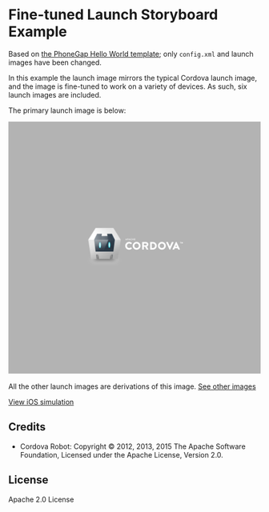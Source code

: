 # Fine-tuned Launch Storyboard Example

Based on [the PhoneGap Hello World template](https://github.com/phonegap/phonegap-template-hello-world); only `config.xml` and launch images have been changed.

In this example the launch image mirrors the typical Cordova launch image, and the image is fine-tuned to work on a variety of devices. As such, six launch images are included.

The primary launch image is below:

![Launch Image](./www/res/screen/ios/Default@2x~universal~anyany.png)

All the other launch images are derivations of this image. [See other images](./www/res/screen/ios/)

[View iOS simulation](https://cdn.rawgit.com/kerrishotts/launch-storyboard-images-previewer/0.3-release/index.html?at2x-universal-comany=examples/cordova-robot/Default@2x%7Euniversal%7Ecomany.png&at2x-universal-comcom=examples/cordova-robot/Default@2x%7Euniversal%7Ecomcom.png&at3x-universal-anyany=examples/cordova-robot/Default@3x%7Euniversal%7Eanyany.png&at3x-universal-comany=examples/cordova-robot/Default@3x%7Euniversal%7Ecomany.png&at3x-universal-anycom=examples/cordova-robot/Default@3x%7Euniversal%7Eanycom.png&at2x-universal-anyany=examples/cordova-robot/Default@2x%7Euniversal%7Eanyany.png)

## Credits

* Cordova Robot: Copyright © 2012, 2013, 2015 The Apache Software Foundation, Licensed under the Apache License, Version 2.0.

## License

Apache 2.0 License

